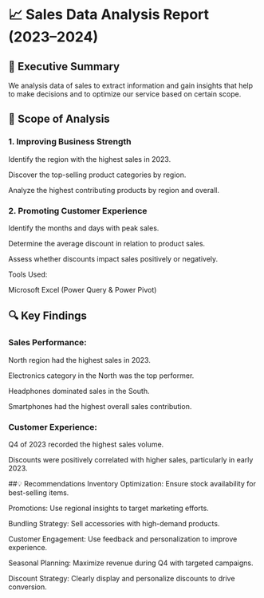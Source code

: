 # 📈 Sales Data Analysis Report (2023–2024)
## 📝 Executive Summary
We analysis data of sales to extract information and gain insights that help to make decisions and to optimize our service based on certain scope.

## 🎯 Scope of Analysis
### 1. Improving Business Strength
Identify the region with the highest sales in 2023.

Discover the top-selling product categories by region.

Analyze the highest contributing products by region and overall.

### 2. Promoting Customer Experience
Identify the months and days with peak sales.

Determine the average discount in relation to product sales.

Assess whether discounts impact sales positively or negatively.

Tools Used:

Microsoft Excel (Power Query & Power Pivot)

## 🔍 Key Findings
### Sales Performance:
North region had the highest sales in 2023.

Electronics category in the North was the top performer.

Headphones dominated sales in the South.

Smartphones had the highest overall sales contribution.

### Customer Experience:
Q4 of 2023 recorded the highest sales volume.

Discounts were positively correlated with higher sales, particularly in early 2023.

##💡 Recommendations
Inventory Optimization: Ensure stock availability for best-selling items.

Promotions: Use regional insights to target marketing efforts.

Bundling Strategy: Sell accessories with high-demand products.

Customer Engagement: Use feedback and personalization to improve experience.

Seasonal Planning: Maximize revenue during Q4 with targeted campaigns.

Discount Strategy: Clearly display and personalize discounts to drive conversion.
